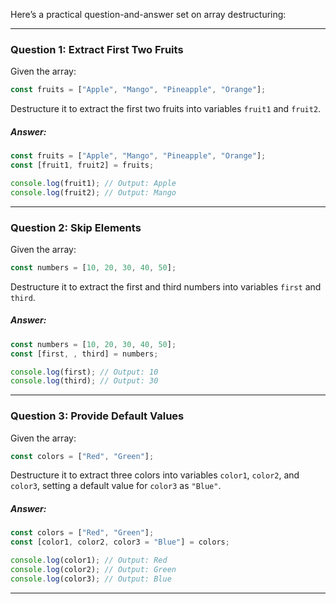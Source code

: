 Here’s a practical question-and-answer set on array destructuring:
***

### Question 1: Extract First Two Fruits
Given the array:
```js
const fruits = ["Apple", "Mango", "Pineapple", "Orange"];
```
Destructure it to extract the first two fruits into variables `fruit1` and `fruit2`.

##### Answer:
```js
const fruits = ["Apple", "Mango", "Pineapple", "Orange"];
const [fruit1, fruit2] = fruits;

console.log(fruit1); // Output: Apple
console.log(fruit2); // Output: Mango
```
***

### Question 2: Skip Elements
Given the array:
```js
const numbers = [10, 20, 30, 40, 50];
```
Destructure it to extract the first and third numbers into variables `first` and `third`.

##### Answer:
```js
const numbers = [10, 20, 30, 40, 50];
const [first, , third] = numbers;

console.log(first); // Output: 10
console.log(third); // Output: 30
```
***

### Question 3: Provide Default Values
Given the array:
```js
const colors = ["Red", "Green"];
```
Destructure it to extract three colors into variables `color1`, `color2`, and `color3`, setting a default value for `color3` as `"Blue"`.

##### Answer:
```js
const colors = ["Red", "Green"];
const [color1, color2, color3 = "Blue"] = colors;

console.log(color1); // Output: Red
console.log(color2); // Output: Green
console.log(color3); // Output: Blue
```
***

